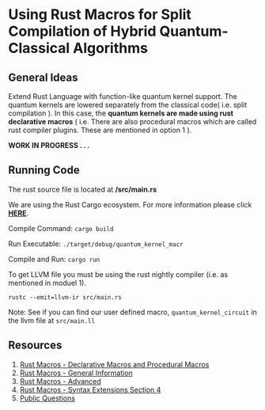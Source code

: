 # Using Rust Macros for Split Compilation of Hybrid Quantum-Classical Algorithms

## General Ideas
Extend Rust Language with function-like quantum kernel support. The quantum kernels are lowered separately from the classical code( i.e. split compilation ). In this case, the **quantum kernels are made using rust declarative macros** ( i.e. There are also procedural macros which are called rust compiler plugins. These are mentioned in option 1 ).

**WORK IN PROGRESS . . .**

## Running Code
The rust source file is located at **/src/main.rs**

We are using the Rust Cargo ecosystem. For more information please click **[HERE](https://doc.rust-lang.org/cargo/getting-started/first-steps.html)**.


Compile Command: `cargo build`

Run Executable: `./target/debug/quantum_kernel_macr`

Compile and Run: `cargo run`

To get LLVM file you must be using the rust nightly compiler (i.e. as mentioned in moduel 1). 

`rustc --emit=llvm-ir src/main.rs`

Note: See if you can find our user defined macro, `quantum_kernel_circuit` in the llvm file at `src/main.ll`

## Resources
1. [Rust Macros - Declarative Macros and Procedural Macros](https://doc.rust-lang.org/book/ch19-06-macros.html) 
2. [Rust Macros - General Information](https://www.cs.brandeis.edu/~cs146a/rust/doc-02-21-2015/book/macros.html)
3. [Rust Macros - Advanced](https://www.cs.brandeis.edu/~cs146a/rust/doc-02-21-2015/book/advanced-macros.html) 
4. [Rust Macros - Syntax Extensions Section 4](https://www.cs.brandeis.edu/~cs146a/rust/doc-02-21-2015/reference.html#macros)
5. [Public Questions](https://umod.org/community/rust/31489-guide-to-create-a-plugin)